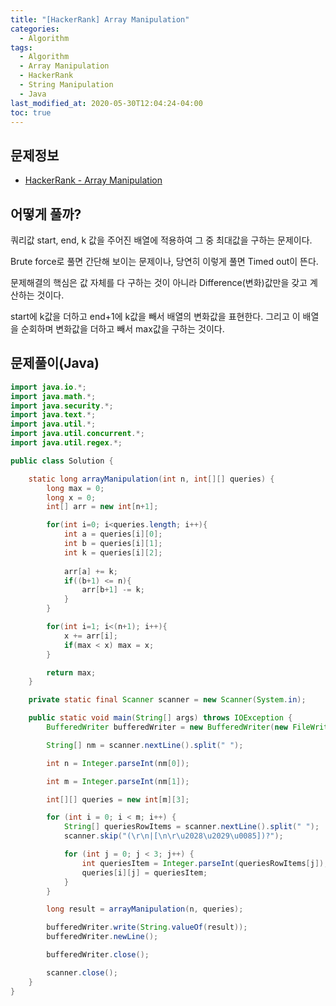 ```yaml
---
title: "[HackerRank] Array Manipulation"
categories: 
  - Algorithm
tags:
  - Algorithm
  - Array Manipulation
  - HackerRank
  - String Manipulation
  - Java
last_modified_at: 2020-05-30T12:04:24-04:00
toc: true
---
```

문제정보
-
- [HackerRank - Array Manipulation](https://www.hackerrank.com/challenges/crush/problem)

어떻게 풀까?
-
쿼리값 start, end, k 값을 주어진 배열에 적용하여 그 중 최대값을 구하는 문제이다.

Brute force로 풀면 간단해 보이는 문제이나, 당연히 이렇게 풀면 Timed out이 뜬다.

문제해결의 핵심은 값 자체를 다 구하는 것이 아니라 Difference(변화)값만을 갖고 계산하는 것이다.

start에 k값을 더하고 end+1에 k값을 빼서 배열의 변화값을 표현한다. 그리고 이 배열을 순회하며 변화값을 더하고 빼서 max값을 구하는 것이다.
 

문제풀이(Java)
-
~~~java
import java.io.*;
import java.math.*;
import java.security.*;
import java.text.*;
import java.util.*;
import java.util.concurrent.*;
import java.util.regex.*;

public class Solution {

    static long arrayManipulation(int n, int[][] queries) {
        long max = 0;
        long x = 0;
        int[] arr = new int[n+1];

        for(int i=0; i<queries.length; i++){
            int a = queries[i][0];
            int b = queries[i][1];
            int k = queries[i][2];
            
            arr[a] += k;
            if((b+1) <= n){
                arr[b+1] -= k;
            }
        }

        for(int i=1; i<(n+1); i++){
            x += arr[i];
            if(max < x) max = x;
        }

        return max;
    }

    private static final Scanner scanner = new Scanner(System.in);

    public static void main(String[] args) throws IOException {
        BufferedWriter bufferedWriter = new BufferedWriter(new FileWriter(System.getenv("OUTPUT_PATH")));

        String[] nm = scanner.nextLine().split(" ");

        int n = Integer.parseInt(nm[0]);

        int m = Integer.parseInt(nm[1]);

        int[][] queries = new int[m][3];

        for (int i = 0; i < m; i++) {
            String[] queriesRowItems = scanner.nextLine().split(" ");
            scanner.skip("(\r\n|[\n\r\u2028\u2029\u0085])?");

            for (int j = 0; j < 3; j++) {
                int queriesItem = Integer.parseInt(queriesRowItems[j]);
                queries[i][j] = queriesItem;
            }
        }

        long result = arrayManipulation(n, queries);

        bufferedWriter.write(String.valueOf(result));
        bufferedWriter.newLine();

        bufferedWriter.close();

        scanner.close();
    }
}
~~~
